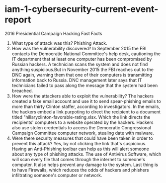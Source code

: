 # iam-1-cybersecurity-current-event-report

2016 Presidential Campaign Hacking Fast Facts

1. What type of attack was this? Phishing Attack.
2. How was the vulnerability discovered? In September 2015 the FBI contacts the Democratic National Committee's help desk, cautioning the IT department that at least one computer has been compromised by Russian hackers. A technician scans the system and does not find anything suspicious.But in November 2015 the FBI reaches out to the DNC again, warning them that one of their computers is transmitting information back to Russia. DNC management later says that IT technicians failed to pass along the message that the system had been breached.
3. How were the attackers able to exploit the vulnerability? The hackers created a fake email account and use it to send spear-phishing emails to more than thirty Clinton staffer, according to investigators. In the emails, the hackers embed a link purpoting to direct the recipient to a document titled "hillaryclinton-favorable-rating.xlsx. Which the link directs the recipients' computers to a website operated by the hackers. Hackers also use stolen credentials to access the Democratic Congressional Campaign Committee computer network, stealing date with malware. 
4. Were there security measures that could have been taken in order to prevent this attack? Yes, by not clicking the link that's suspicious. Having an Anti-Phishing toolbar can help as this will alert someone about any type of phishing attacks. The use of Antivirus Software, which will scan every file that comes through the internet to someone's computer. It also helps prevent any damage to the system. Last thing is to have Firewalls, which reduces the odds of hackers and phishers infiltrating someone's computer or network.
